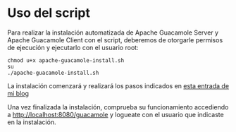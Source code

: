 # Uso del script

Para realizar la instalación automatizada de Apache Guacamole Server y Apache Guacamole Client
con el script, deberemos de otorgarle permisos de ejecución y ejecutarlo con el usuario root:

~~~
chmod u+x apache-guacamole-install.sh
su
./apache-guacamole-install.sh
~~~

La instalación comenzará y realizará los pasos indicados en [esta entrada de mi blog](https://openbinary20.com/2018/03/24/apache-guacamole/)

Una vez finalizada la instalación, comprueba su funcionamiento accediendo a [http://localhost:8080/guacamole](http://localhost:8080/guacamole) y logueate con el usuario que indicaste en la instalación.

